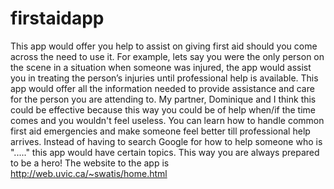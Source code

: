 # firstaidapp
This app would offer you help to assist on giving first aid should you come across the need to use it. For example, lets say you were the only person on the scene in a situation when someone was injured, the app would assist you in treating the person’s injuries until professional help is available. This app would offer all the information needed to provide assistance and care for the person you are attending to. My partner, Dominique and I think this could be effective because this way you could be of help when/if the time comes and you wouldn't feel useless. You can learn how to handle common first aid emergencies and make someone feel better till professional help arrives. Instead of having to search Google for how to help someone who is "....." this app would have certain topics. This way you are always prepared to be a hero! The website to the app is http://web.uvic.ca/~swatis/home.html
